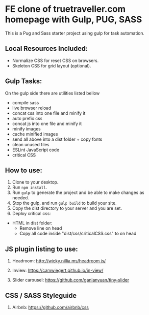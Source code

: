 # FE clone of truetraveller.com homepage with Gulp, PUG, SASS

This is a Pug and Sass starter project using gulp for task automation.

## Local Resources Included:

- Normalize CSS for reset CSS on browsers.
- Skeleton CSS for grid layout (optional).

## Gulp Tasks:

On the gulp side there are utilities listed bellow

- compile sass
- live browser reload
- concat css into one file and minify it
- auto prefix css
- concat js into one file and minify it
- minify images
- cache minified images
- send all above into a dist folder + copy fonts
- clean unused files
- ESLint JavaScript code
- critical CSS

## How to use:

1. Clone to your desktop.
2. Run `npm install`.
3. Run `gulp` to generate the project and be able to make changes as needed.
4. Stop the gulp, and run `gulp build` to build your site.
5. Copy the dist directory to your server and you are set.
6. Deploy critical css:
- HTML in dist folder:
  + Remove line <link rel="stylesheet" type="text/css" href="css/criticalCSS.css"> on head
  + Copy all code inside "dist/css/criticalCSS.css" to <style></style> on head

## JS plugin listing to use:

1. Headroom:
http://wicky.nillia.ms/headroom.js/

2. Inview:
https://camwiegert.github.io/in-view/

3. Slider carousel:
https://github.com/ganlanyuan/tiny-slider

## CSS / SASS Styleguide

1. Airbnb:
https://github.com/airbnb/css

